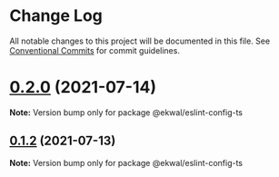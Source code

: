 # Change Log

All notable changes to this project will be documented in this file.
See [Conventional Commits](https://conventionalcommits.org) for commit guidelines.

# [0.2.0](https://github.com/ekwaL/eslint-config/compare/v0.1.2...v0.2.0) (2021-07-14)

**Note:** Version bump only for package @ekwal/eslint-config-ts





## [0.1.2](https://github.com/ekwaL/eslint-config/compare/v0.1.1...v0.1.2) (2021-07-13)

**Note:** Version bump only for package @ekwal/eslint-config-ts
